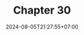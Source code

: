---
weight: 4200
title: "Chapter 30"
description: "Strings"
icon: "article"
date: "2024-08-05T21:27:55+07:00"
lastmod: "2024-08-05T21:27:55+07:00"
draft: true
toc: true
---